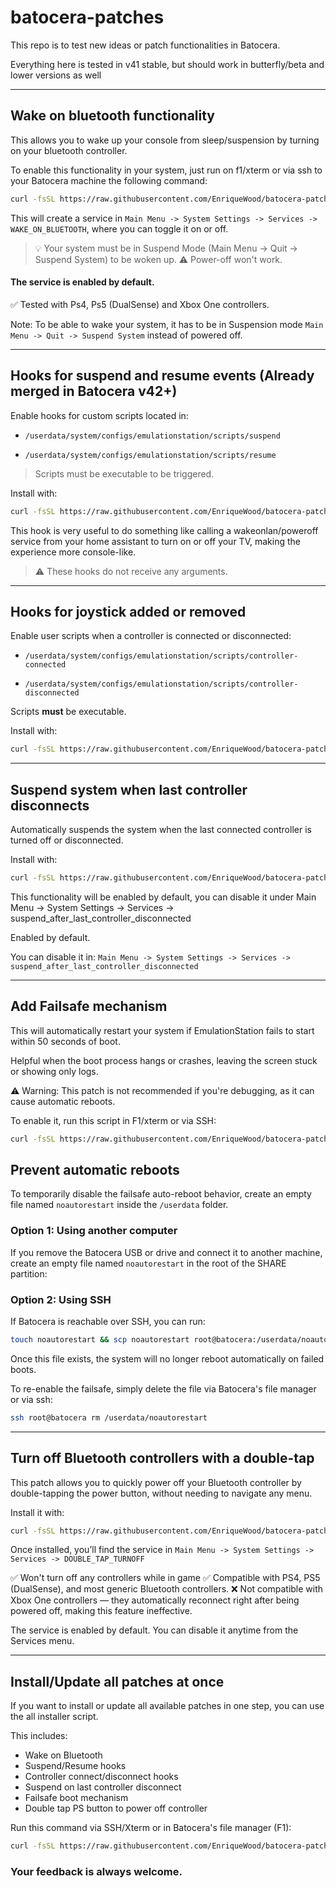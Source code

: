 # batocera-patches

This repo is to test new ideas or patch functionalities in Batocera.

Everything here is tested in v41 stable, but should work in butterfly/beta and lower versions as well

---
## Wake on bluetooth functionality

This allows you to wake up your console from sleep/suspension by turning on your bluetooth controller.

To enable this functionality in your system, just run on f1/xterm or via ssh to your Batocera machine the following command:

```bash
curl -fsSL https://raw.githubusercontent.com/EnriqueWood/batocera-patches/main/enable-wake-on-bluetooth | bash
```

This will create a service in `Main Menu -> System Settings -> Services -> WAKE_ON_BLUETOOTH`, where you can toggle it on or off. 

> 💡 Your system must be in Suspend Mode (Main Menu -> Quit -> Suspend System) to be woken up. 
> ⚠️ Power-off won't work.

#### The service is enabled by default.

✅ Tested with Ps4, Ps5 (DualSense) and Xbox One controllers.

Note: To be able to wake your system, it has to be in Suspension mode `Main Menu -> Quit -> Suspend System` instead of powered off.

---

## Hooks for suspend and resume events (Already merged in Batocera v42+)

Enable hooks for custom scripts located in:

* `/userdata/system/configs/emulationstation/scripts/suspend`

* `/userdata/system/configs/emulationstation/scripts/resume`

> Scripts must be executable to be triggered.


Install with:

```bash
curl -fsSL https://raw.githubusercontent.com/EnriqueWood/batocera-patches/main/enable-suspend-resume-user-script-hooks | bash
```

This hook is very useful to do something like calling a wakeonlan/poweroff service from your home assistant to turn on or off your TV, making the experience more console-like.

> ⚠️ These hooks do not receive any arguments.

---

## Hooks for joystick added or removed

Enable user scripts when a controller is connected or disconnected:

* `/userdata/system/configs/emulationstation/scripts/controller-connected`

* `/userdata/system/configs/emulationstation/scripts/controller-disconnected`

Scripts **must** be executable.

Install with:

```bash
curl -fsSL https://raw.githubusercontent.com/EnriqueWood/batocera-patches/main/enable-controller-connected-and-disconnected-script-hooks | bash
```

---

## Suspend system when last controller disconnects

Automatically suspends the system when the last connected controller is turned off or disconnected.


Install with:

```bash
curl -fsSL https://raw.githubusercontent.com/EnriqueWood/batocera-patches/main/suspend-system-on-last-controller-disconnected | bash
```

This functionality will be enabled by default, you can disable it under Main Menu -> System Settings -> Services -> suspend_after_last_controller_disconnected

Enabled by default.

You can disable it in: `Main Menu -> System Settings -> Services -> suspend_after_last_controller_disconnected`

---

## Add Failsafe mechanism

This will automatically restart your system if EmulationStation fails to start within 50 seconds of boot.

Helpful when the boot process hangs or crashes, leaving the screen stuck or showing only logs.

⚠️ Warning: This patch is not recommended if you're debugging, as it can cause automatic reboots.

To enable it, run this script in F1/xterm or via SSH:
```bash
curl -fsSL https://raw.githubusercontent.com/EnriqueWood/batocera-patches/main/enable-failsafe | bash
```

## Prevent automatic reboots
To temporarily disable the failsafe auto-reboot behavior, create an empty file named `noautorestart` inside the `/userdata` folder.

### Option 1: Using another computer
If you remove the Batocera USB or drive and connect it to another machine, create an empty file named  `noautorestart`  in the root of the SHARE partition:


### Option 2: Using SSH

If Batocera is reachable over SSH, you can run:

```bash
touch noautorestart && scp noautorestart root@batocera:/userdata/noautorestart && rm noautorestart
```

Once this file exists, the system will no longer reboot automatically on failed boots.

To re-enable the failsafe, simply delete the file via Batocera's file manager or via ssh:

```bash
ssh root@batocera rm /userdata/noautorestart
```

---

## Turn off Bluetooth controllers with a double-tap

This patch allows you to quickly power off your Bluetooth controller by double-tapping the power button, without needing to navigate any menu.

Install it with:

```bash
curl -fsSL https://raw.githubusercontent.com/EnriqueWood/batocera-patches/main/quick-power-off-bt-controller | bash
```

Once installed, you’ll find the service in
`Main Menu -> System Settings -> Services -> DOUBLE_TAP_TURNOFF`

✅ Won't turn off any controllers while in game
✅ Compatible with PS4, PS5 (DualSense), and most generic Bluetooth controllers.
❌ Not compatible with Xbox One controllers — they automatically reconnect right after being powered off, making this feature ineffective.


The service is enabled by default. You can disable it anytime from the Services menu.


---

## Install/Update all patches at once

If you want to install or update all available patches in one step, you can use the all installer script. 

This includes:

* Wake on Bluetooth
* Suspend/Resume hooks
* Controller connect/disconnect hooks
* Suspend on last controller disconnect 
* Failsafe boot mechanism
* Double tap PS button to power off controller

Run this command via SSH/Xterm or in Batocera's file manager (F1):

```bash
curl -fsSL https://raw.githubusercontent.com/EnriqueWood/batocera-patches/main/all | bash
```
### Your feedback is always welcome.
